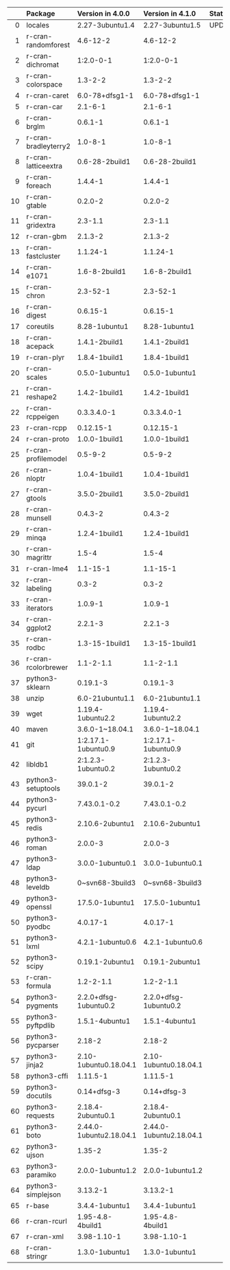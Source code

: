 <!-- markdown-link-check-disable -->

|    | Package              | Version in 4.0.0        | Version in 4.1.0        | Status   |
|---:|:---------------------|:------------------------|:------------------------|:---------|
|  0 | locales              | 2.27-3ubuntu1.4         | 2.27-3ubuntu1.5         | UPDATED  |
|  1 | r-cran-randomforest  | 4.6-12-2                | 4.6-12-2                |          |
|  2 | r-cran-dichromat     | 1:2.0-0-1               | 1:2.0-0-1               |          |
|  3 | r-cran-colorspace    | 1.3-2-2                 | 1.3-2-2                 |          |
|  4 | r-cran-caret         | 6.0-78+dfsg1-1          | 6.0-78+dfsg1-1          |          |
|  5 | r-cran-car           | 2.1-6-1                 | 2.1-6-1                 |          |
|  6 | r-cran-brglm         | 0.6.1-1                 | 0.6.1-1                 |          |
|  7 | r-cran-bradleyterry2 | 1.0-8-1                 | 1.0-8-1                 |          |
|  8 | r-cran-latticeextra  | 0.6-28-2build1          | 0.6-28-2build1          |          |
|  9 | r-cran-foreach       | 1.4.4-1                 | 1.4.4-1                 |          |
| 10 | r-cran-gtable        | 0.2.0-2                 | 0.2.0-2                 |          |
| 11 | r-cran-gridextra     | 2.3-1.1                 | 2.3-1.1                 |          |
| 12 | r-cran-gbm           | 2.1.3-2                 | 2.1.3-2                 |          |
| 13 | r-cran-fastcluster   | 1.1.24-1                | 1.1.24-1                |          |
| 14 | r-cran-e1071         | 1.6-8-2build1           | 1.6-8-2build1           |          |
| 15 | r-cran-chron         | 2.3-52-1                | 2.3-52-1                |          |
| 16 | r-cran-digest        | 0.6.15-1                | 0.6.15-1                |          |
| 17 | coreutils            | 8.28-1ubuntu1           | 8.28-1ubuntu1           |          |
| 18 | r-cran-acepack       | 1.4.1-2build1           | 1.4.1-2build1           |          |
| 19 | r-cran-plyr          | 1.8.4-1build1           | 1.8.4-1build1           |          |
| 20 | r-cran-scales        | 0.5.0-1ubuntu1          | 0.5.0-1ubuntu1          |          |
| 21 | r-cran-reshape2      | 1.4.2-1build1           | 1.4.2-1build1           |          |
| 22 | r-cran-rcppeigen     | 0.3.3.4.0-1             | 0.3.3.4.0-1             |          |
| 23 | r-cran-rcpp          | 0.12.15-1               | 0.12.15-1               |          |
| 24 | r-cran-proto         | 1.0.0-1build1           | 1.0.0-1build1           |          |
| 25 | r-cran-profilemodel  | 0.5-9-2                 | 0.5-9-2                 |          |
| 26 | r-cran-nloptr        | 1.0.4-1build1           | 1.0.4-1build1           |          |
| 27 | r-cran-gtools        | 3.5.0-2build1           | 3.5.0-2build1           |          |
| 28 | r-cran-munsell       | 0.4.3-2                 | 0.4.3-2                 |          |
| 29 | r-cran-minqa         | 1.2.4-1build1           | 1.2.4-1build1           |          |
| 30 | r-cran-magrittr      | 1.5-4                   | 1.5-4                   |          |
| 31 | r-cran-lme4          | 1.1-15-1                | 1.1-15-1                |          |
| 32 | r-cran-labeling      | 0.3-2                   | 0.3-2                   |          |
| 33 | r-cran-iterators     | 1.0.9-1                 | 1.0.9-1                 |          |
| 34 | r-cran-ggplot2       | 2.2.1-3                 | 2.2.1-3                 |          |
| 35 | r-cran-rodbc         | 1.3-15-1build1          | 1.3-15-1build1          |          |
| 36 | r-cran-rcolorbrewer  | 1.1-2-1.1               | 1.1-2-1.1               |          |
| 37 | python3-sklearn      | 0.19.1-3                | 0.19.1-3                |          |
| 38 | unzip                | 6.0-21ubuntu1.1         | 6.0-21ubuntu1.1         |          |
| 39 | wget                 | 1.19.4-1ubuntu2.2       | 1.19.4-1ubuntu2.2       |          |
| 40 | maven                | 3.6.0-1~18.04.1         | 3.6.0-1~18.04.1         |          |
| 41 | git                  | 1:2.17.1-1ubuntu0.9     | 1:2.17.1-1ubuntu0.9     |          |
| 42 | libldb1              | 2:1.2.3-1ubuntu0.2      | 2:1.2.3-1ubuntu0.2      |          |
| 43 | python3-setuptools   | 39.0.1-2                | 39.0.1-2                |          |
| 44 | python3-pycurl       | 7.43.0.1-0.2            | 7.43.0.1-0.2            |          |
| 45 | python3-redis        | 2.10.6-2ubuntu1         | 2.10.6-2ubuntu1         |          |
| 46 | python3-roman        | 2.0.0-3                 | 2.0.0-3                 |          |
| 47 | python3-ldap         | 3.0.0-1ubuntu0.1        | 3.0.0-1ubuntu0.1        |          |
| 48 | python3-leveldb      | 0~svn68-3build3         | 0~svn68-3build3         |          |
| 49 | python3-openssl      | 17.5.0-1ubuntu1         | 17.5.0-1ubuntu1         |          |
| 50 | python3-pyodbc       | 4.0.17-1                | 4.0.17-1                |          |
| 51 | python3-lxml         | 4.2.1-1ubuntu0.6        | 4.2.1-1ubuntu0.6        |          |
| 52 | python3-scipy        | 0.19.1-2ubuntu1         | 0.19.1-2ubuntu1         |          |
| 53 | r-cran-formula       | 1.2-2-1.1               | 1.2-2-1.1               |          |
| 54 | python3-pygments     | 2.2.0+dfsg-1ubuntu0.2   | 2.2.0+dfsg-1ubuntu0.2   |          |
| 55 | python3-pyftpdlib    | 1.5.1-4ubuntu1          | 1.5.1-4ubuntu1          |          |
| 56 | python3-pycparser    | 2.18-2                  | 2.18-2                  |          |
| 57 | python3-jinja2       | 2.10-1ubuntu0.18.04.1   | 2.10-1ubuntu0.18.04.1   |          |
| 58 | python3-cffi         | 1.11.5-1                | 1.11.5-1                |          |
| 59 | python3-docutils     | 0.14+dfsg-3             | 0.14+dfsg-3             |          |
| 60 | python3-requests     | 2.18.4-2ubuntu0.1       | 2.18.4-2ubuntu0.1       |          |
| 61 | python3-boto         | 2.44.0-1ubuntu2.18.04.1 | 2.44.0-1ubuntu2.18.04.1 |          |
| 62 | python3-ujson        | 1.35-2                  | 1.35-2                  |          |
| 63 | python3-paramiko     | 2.0.0-1ubuntu1.2        | 2.0.0-1ubuntu1.2        |          |
| 64 | python3-simplejson   | 3.13.2-1                | 3.13.2-1                |          |
| 65 | r-base               | 3.4.4-1ubuntu1          | 3.4.4-1ubuntu1          |          |
| 66 | r-cran-rcurl         | 1.95-4.8-4build1        | 1.95-4.8-4build1        |          |
| 67 | r-cran-xml           | 3.98-1.10-1             | 3.98-1.10-1             |          |
| 68 | r-cran-stringr       | 1.3.0-1ubuntu1          | 1.3.0-1ubuntu1          |          |